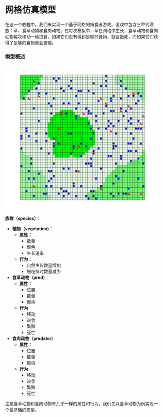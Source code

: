 # 网格仿真模型

在这一个教程中，我们来实现一个基于网格的捕食者游戏。游戏中包含三种代理族：草、食草动物和食肉动物。在每次模拟中，草在网格中生长，食草动物和食肉动物每次移动一格进食，如果它们没有得到足够的食物，就会饿死，而如果它们获得了足够的食物就会繁殖。

### 模型概述

![4.0 &#x6355;&#x98DF;&#x8005;&#x7F51;&#x683C;&#x4EFF;&#x771F;&#x6A21;&#x578B;](../../.gitbook/assets/image%20%2824%29.png)

**族群（species）：**

* **植物（vegetation\)：**
  * **属性：**
    * 数量
    * 颜色
    * 生长速率
  * **行为：**
    * 自然生长数量增加
    * 被吃掉时数量减少
* **食草动物（pred\)**
  * **属性：**
    * 位置
    * 能量
    * 颜色
  * **行为**
    * 移动
    * 进食
    * 繁殖
    * 死亡
* **食肉动物（predator\)**
  * **属性：**
    * 位置
    * 能量
    * 颜色
  * **行为**
    * 移动
    * 进食
    * 繁殖
    * 死亡

注意食草动物和食肉动物有几乎一样的属性和行为，我们先以食草动物为例实现一个最基础的模型。

